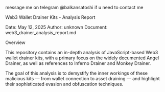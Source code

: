 message me on telegram @balkansatoshi if u need to contact me 



Web3 Wallet Drainer Kits - Analysis Report

Date: May 12, 2025
Author: unknown
Document: web3_drainer_analysis_report.md

Overview

This repository contains an in-depth analysis of JavaScript-based Web3 wallet drainer kits, with a primary focus on the widely documented Angel Drainer, as well as references to Inferno Drainer and Monkey Drainer.

The goal of this analysis is to demystify the inner workings of these malicious kits — from wallet connection to asset draining — and highlight their sophisticated evasion and obfuscation techniques.
